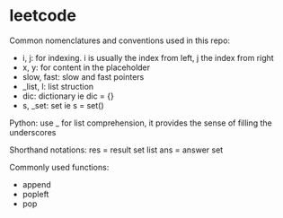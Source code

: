 # leetcode

Common nomenclatures and conventions used in this repo:

- i, j: for indexing. i is usually the index from left, j the index from right
- x, y: for content in the placeholder
- slow, fast: slow and fast pointers
- _list, l: list struction
- dic: dictionary ie dic = {}
- s, _set: set ie s = set()

Python:
use _ for list comprehension, it provides the sense of filling the underscores

Shorthand notations:
res = result set list
ans = answer set

Commonly used functions:
- append
- popleft
- pop
